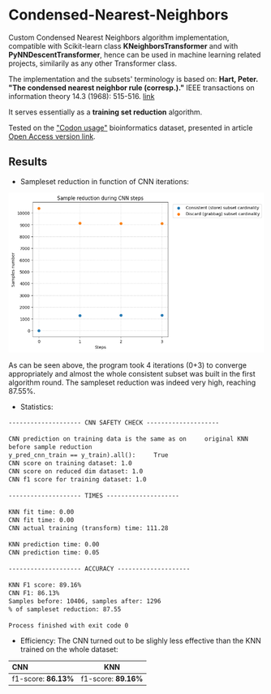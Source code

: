 # Condensed-Nearest-Neighbors

Custom Condensed Nearest Neighbors algorithm implementation, compatible with Scikit-learn class **KNeighborsTransformer** and with **PyNNDescentTransformer**, hence can be used in machine learning related projects, similarily as any other Transformer class.


The implementation and the subsets' terminology is based on: **Hart, Peter. "The condensed nearest neighbor rule (corresp.)."** IEEE transactions on information theory 14.3 (1968): 515-516. [link](https://citeseerx.ist.psu.edu/document?repid=rep1&type=pdf&doi=7c3771fd6829630cf450af853df728ecd8da4ab2)


It serves essentially as a **training set reduction** algorithm.


Tested on the ["Codon usage"](https://archive.ics.uci.edu/dataset/577/codon+usage) bioinformatics dataset, presented in article [Open Access version link](https://www.nature.com/articles/s41598-023-28965-7).


## Results

- Sampleset reduction in function of CNN iterations:
<img src="https://github.com/basiav/Condensed-Nearest-Neighbors/blob/main/output/output.png"/>

As can be seen above, the program took 4 iterations (0+3) to converge appropriately and almost the whole consistent subset was built in the first algorithm round.
The sampleset reduction was indeed very high, reaching 87.55%.



- Statistics:
```
-------------------- CNN SAFETY CHECK --------------------

CNN prediction on training data is the same as on     original KNN before sample reduction
y_pred_cnn_train == y_train).all():     True
CNN score on training dataset: 1.0
CNN score on reduced dim dataset: 1.0
CNN f1 score for training dataset: 1.0

-------------------- TIMES --------------------

KNN fit time: 0.00
CNN fit time: 0.00
CNN actual training (transform) time: 111.28

KNN prediction time: 0.00
CNN prediction time: 0.05

-------------------- ACCURACY --------------------

KNN F1 score: 89.16%
CNN F1: 86.13%
Samples before: 10406, samples after: 1296
% of sampleset reduction: 87.55

Process finished with exit code 0
```

- Efficiency:
The CNN turned out to be slighly less effective than the KNN trained on the whole dataset:

|      CNN       |      KNN      |
| :------------- | :------------: |
| f1-score: **86.13%**   |   f1-score: **89.16%**    |
